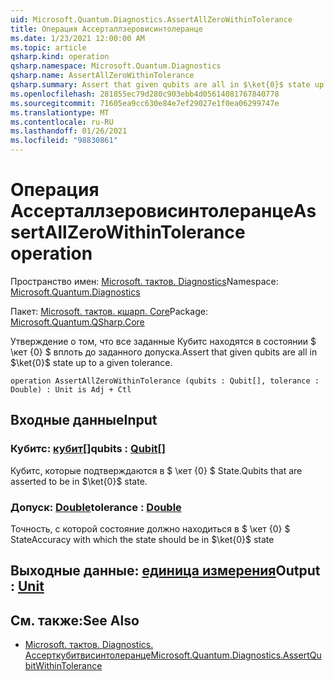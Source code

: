 ```yaml
---
uid: Microsoft.Quantum.Diagnostics.AssertAllZeroWithinTolerance
title: Операция Ассерталлзеровисинтолеранце
ms.date: 1/23/2021 12:00:00 AM
ms.topic: article
qsharp.kind: operation
qsharp.namespace: Microsoft.Quantum.Diagnostics
qsharp.name: AssertAllZeroWithinTolerance
qsharp.summary: Assert that given qubits are all in $\ket{0}$ state up to a given tolerance.
ms.openlocfilehash: 281855ec79d280c903ebb4d05614081767840778
ms.sourcegitcommit: 71605ea9cc630e84e7ef29027e1f0ea06299747e
ms.translationtype: MT
ms.contentlocale: ru-RU
ms.lasthandoff: 01/26/2021
ms.locfileid: "98830861"
---
```

# <a name="assertallzerowithintolerance-operation"></a><span data-ttu-id="a7dc3-102">Операция Ассерталлзеровисинтолеранце</span><span class="sxs-lookup"><span data-stu-id="a7dc3-102">AssertAllZeroWithinTolerance operation</span></span>

<span data-ttu-id="a7dc3-103">Пространство имен: [Microsoft. тактов. Diagnostics](xref:Microsoft.Quantum.Diagnostics)</span><span class="sxs-lookup"><span data-stu-id="a7dc3-103">Namespace: [Microsoft.Quantum.Diagnostics](xref:Microsoft.Quantum.Diagnostics)</span></span>

<span data-ttu-id="a7dc3-104">Пакет: [Microsoft. тактов. кшарп. Core](https://nuget.org/packages/Microsoft.Quantum.QSharp.Core)</span><span class="sxs-lookup"><span data-stu-id="a7dc3-104">Package: [Microsoft.Quantum.QSharp.Core](https://nuget.org/packages/Microsoft.Quantum.QSharp.Core)</span></span>


<span data-ttu-id="a7dc3-105">Утверждение о том, что все заданные Кубитс находятся в состоянии $ \кет {0} $ вплоть до заданного допуска.</span><span class="sxs-lookup"><span data-stu-id="a7dc3-105">Assert that given qubits are all in $\ket{0}$ state up to a given tolerance.</span></span>

```qsharp
operation AssertAllZeroWithinTolerance (qubits : Qubit[], tolerance : Double) : Unit is Adj + Ctl
```


## <a name="input"></a><span data-ttu-id="a7dc3-106">Входные данные</span><span class="sxs-lookup"><span data-stu-id="a7dc3-106">Input</span></span>

### <a name="qubits--qubit"></a><span data-ttu-id="a7dc3-107">Кубитс: [кубит](xref:microsoft.quantum.lang-ref.qubit)[]</span><span class="sxs-lookup"><span data-stu-id="a7dc3-107">qubits : [Qubit](xref:microsoft.quantum.lang-ref.qubit)[]</span></span>

<span data-ttu-id="a7dc3-108">Кубитс, которые подтверждаются в $ \кет {0} $ State.</span><span class="sxs-lookup"><span data-stu-id="a7dc3-108">Qubits that are asserted to be in $\ket{0}$ state.</span></span>


### <a name="tolerance--double"></a><span data-ttu-id="a7dc3-109">Допуск: [Double](xref:microsoft.quantum.lang-ref.double)</span><span class="sxs-lookup"><span data-stu-id="a7dc3-109">tolerance : [Double](xref:microsoft.quantum.lang-ref.double)</span></span>

<span data-ttu-id="a7dc3-110">Точность, с которой состояние должно находиться в $ \кет {0} $ State</span><span class="sxs-lookup"><span data-stu-id="a7dc3-110">Accuracy with which the state should be in $\ket{0}$ state</span></span>



## <a name="output--unit"></a><span data-ttu-id="a7dc3-111">Выходные данные: [единица измерения](xref:microsoft.quantum.lang-ref.unit)</span><span class="sxs-lookup"><span data-stu-id="a7dc3-111">Output : [Unit](xref:microsoft.quantum.lang-ref.unit)</span></span>



## <a name="see-also"></a><span data-ttu-id="a7dc3-112">См. также:</span><span class="sxs-lookup"><span data-stu-id="a7dc3-112">See Also</span></span>

- [<span data-ttu-id="a7dc3-113">Microsoft. тактов. Diagnostics. Ассерткубитвисинтолеранце</span><span class="sxs-lookup"><span data-stu-id="a7dc3-113">Microsoft.Quantum.Diagnostics.AssertQubitWithinTolerance</span></span>](xref:Microsoft.Quantum.Diagnostics.AssertQubitWithinTolerance)